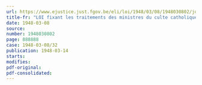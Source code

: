 ```yaml
---
url: https://www.ejustice.just.fgov.be/eli/loi/1948/03/08/1948030802/justel
title-fr: "LOI fixant les traitements des ministres du culte catholique (abrogé par L 30-12-1950, art. 4)"
date: 1948-03-08
source:
number: 1948030802
page: 888888
case: 1948-03-08/32
publication: 1948-03-14
starts:
modifies:
pdf-original:
pdf-consolidated:
---
```



